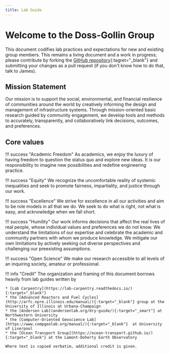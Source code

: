 ```yaml
---
title: Lab Guide
---
```


# Welcome to the Doss-Gollin Group

This document codifies lab practices and expectations for new and existing group members.
This remains a living document and a work in progress; please contribute by forking the [GitHub repository](https://github.com/jdossgollin/lab-guide){:tagret="_blank"} and submitting your changes as a pull request (if you don't know how to do that, talk to James).

## Mission Statement

Our mission is to support the social, environmental, and financial resilience of communities around the world by creatively informing the design and management of infrastructure systems.
Through mission-oriented basic research guided by community engagement, we develop tools and methods to accurately, transparently, and collaboratively link decisions, outcomes, and preferences.

## Core values

!!! success "Academic Freedom"
    As academics, we enjoy the luxury of having freedom to question the status quo and explore new ideas.
    It is our responsibility to imagine new possibilities and redefine engineering practice.

!!! success "Equity"
    We recognize the uncomfortable reality of systemic inequalities and seek to promote fairness, impartiality, and justice through our work.

!!! success "Excellence"
    We strive for excellence in all our activities and aim to be role models in all that we do.
    We seek to do what is right, not what is easy, and acknowledge when we fall short.

!!! success "Humility"
    Our work informs decisions that affect the real lives of real people, whose individual values and preferences we do not know.
    We understand the limitations of our expertise and celebrate the academic and community partners with whom we produce knowledge.
    We mitigate our own limitations by actively seeking out diverse perspectives and challenging our preexisting assumptions.

!!! success "Open Science"
    We make our research accessible to all levels of an inquiring society, amateur or professional.

!!! info "Credit"
    The organization and framing of this document borrows heavily from lab guides written by

    * [Lab Carpentry](https://lab-carpentry.readthedocs.io/){:target="_blank"}
    * the [Advanced Reactors and Fuel Cycles](http://arfc.npre.illinois.edu/manual/){:target="_blank"} group at the University of Illinois at Urbana-Champaign
    * the [Andersen Lab](andersenlab.org/dry-guide/){:target="_smart"} at Northwestern University
    * the [Computer-Oriented Geoscience Lab](https://www.compgeolab.org/manual/){:target="_blank"}  at University of Liverpool
    * the [Ocean Transport Group](https://ocean-transport.github.io/){:target="_blank"} at the Lamont-Doherty Earth Observatory

    Where text is copied verbatim, additional credit is given.

